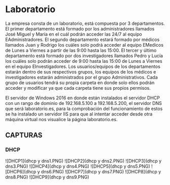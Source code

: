 # Laboratorio

La empresa consta de un laboratorio, está compuesta por 3 departamentos. El primer departamento está formado por los administradores llamados José Miguel y María en el cuál podrán acceder las 24/7 al equipo EAdministradores. El segundo departamento estará formado por médicos llamados Juan y Rodrigo los cuáles solo podrá acceder al equipo EMedicos de Lunes a Viernes a partir de las 9:00 hasta las 15:00. El tercer y último departamento está formado por dos investigadores llamados Pedro y Lucía los cuáles solo podrán acceder de 9:00 hasta las 15:00 de Lunes a Viernes en el equipo EInvestigadores. Los usuarios/equipos de los departamentos estarán dentro de sus respectivos grupos, los equipos de los médicos e investigadores estarán administrados por el grupo Administrativos. Cada grupo de usuarios tendrá su propia carpeta en donde solo ellos podrán acceder y modificar ya que cada carpeta tiene sus propios permisos.

El servidor de Windows 2016 en donde están instalados el servidor DHCP con un rango de dominio de 192.168.5.100 a 192.168.5.200, el servidor DNS que será laboratorio.es, para la comprobación del funcionamiento de estos se ha instalado un servidor IIS para que al intentar acceder desde otra máquina virtual nos visualice la página laboratorio.es. 

## CAPTURAS

### DHCP
![DHCP1](dhcp y dns1.PNG)
![DHCP2](dhcp y dns2.PNG)
![DHCP3](dhcp y dns3.PNG)
![DHCP4](dhcp y dns4.PNG)
![DHCP5](dhcp y dns5.PNG)
![DHCP6](dhcp y dns6.PNG)
![DHCP7](dhcp y dns7.PNG)
![DHCP8](dhcp y dns8.PNG)
![DHCP9](dhcp y dns9.PNG)
